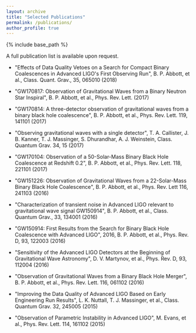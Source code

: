 ```yaml
---
layout: archive
title: "Selected Publications"
permalink: /publications/
author_profile: true
---
```


{% include base_path %}

A full publication list is available upon request.

* "Effects of Data Quality Vetoes on a Search for Compact Binary Coalescences in Advanced LIGO's First Observing Run", B. P. Abbott, et al., Class. Quant. Grav., 35, 065010 (2018)

* "GW170817: Observation of Gravitational Waves from a Binary Neutron Star Inspiral", B. P. Abbott, et al., Phys. Rev. Lett. (2017)

* "GW170814: A three-detector observation of gravitational waves from a binary black hole coalescence", B. P. Abbott, et al., Phys. Rev. Lett. 119, 141101 (2017)

* "Observing gravitational waves with a single detector", T. A. Callister, J. B. Kanner, T. J. Massinger, S. Dhurandhar, A. J. Weinstein, Class. Quantum Grav. 34, 15 (2017)

* "GW170104: Observation of a 50-Solar-Mass Binary Black Hole Coalescence at Redshift 0.2", B. P. Abbott, et al., Phys. Rev. Lett. 118, 221101 (2017)

* "GW151226: Observation of Gravitational Waves from a 22-Solar-Mass Binary Black Hole Coalescence", B. P. Abbott, et al., Phys. Rev. Lett 116, 241103 (2016)

* "Characterization of transient noise in Advanced LIGO relevant to gravitational wave signal GW150914", B. P. Abbott, et al., Class. Quantum Grav., 33, 134001 (2016)

* "GW150914: First Results from the Search for Binary Black Hole Coalescence with Advanced LIGO", 2016, B. P. Abbott, et al., Phys. Rev. D, 93, 122003 (2016)

* "Sensitivity of the Advanced LIGO Detectors at the Beginning of Gravitational Wave Astronomy", D. V. Martynov, et al., Phys. Rev. D, 93, 112004 (2016)

* "Observation of Gravitational Waves from a Binary Black Hole Merger", B. P. Abbott, et al., Phys. Rev. Lett. 116, 061102 (2016)

* "Improving the Data Quality of Advanced LIGO Based on Early Engineering Run Results", L. K. Nuttall, T. J. Massinger, et al., Class. Quantum Grav. 32, 245005 (2015)

* "Observation of Parametric Instability in Advanced LIGO", M. Evans, et al., Phys. Rev. Lett. 114, 161102 (2015)


